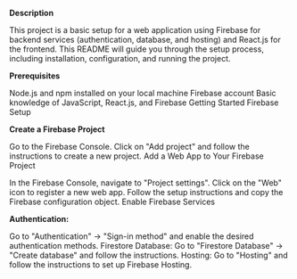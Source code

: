 **Description**


This project is a basic setup for a web application using Firebase for backend services (authentication, database, and hosting) and React.js for the frontend. This README will guide you through the setup process, including installation, configuration, and running the project.

**Prerequisites**


Node.js and npm installed on your local machine
Firebase account
Basic knowledge of JavaScript, React.js, and Firebase
Getting Started
Firebase Setup



**Create a Firebase Project**


Go to the Firebase Console.
Click on "Add project" and follow the instructions to create a new project.
Add a Web App to Your Firebase Project

In the Firebase Console, navigate to "Project settings".
Click on the "Web" icon to register a new web app.
Follow the setup instructions and copy the Firebase configuration object.
Enable Firebase Services

**Authentication:**



Go to "Authentication" -> "Sign-in method" and enable the desired authentication methods.
Firestore Database: Go to "Firestore Database" -> "Create database" and follow the instructions.
Hosting: Go to "Hosting" and follow the instructions to set up Firebase Hosting.
